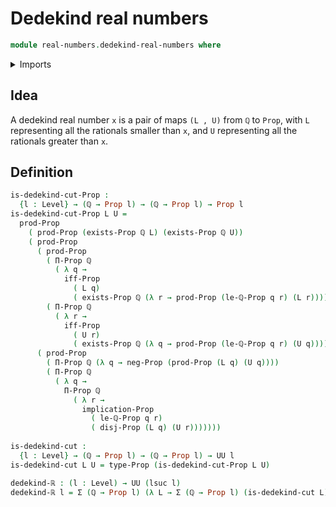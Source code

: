 # Dedekind real numbers

```agda
module real-numbers.dedekind-real-numbers where
```

<details><summary>Imports</summary>

```agda
open import elementary-number-theory.inequality-rational-numbers
open import elementary-number-theory.rational-numbers

open import foundation.cartesian-product-types
open import foundation.coproduct-types
open import foundation.dependent-pair-types
open import foundation.disjunction
open import foundation.existential-quantification
open import foundation.logical-equivalences
open import foundation.negation
open import foundation.propositions
open import foundation.universe-levels
```

</details>

## Idea

A dedekind real number `x` is a pair of maps `(L , U)` from `ℚ` to `Prop`, with
`L` representing all the rationals smaller than `x`, and `U` representing all
the rationals greater than `x`.

## Definition

```agda
is-dedekind-cut-Prop :
  {l : Level} → (ℚ → Prop l) → (ℚ → Prop l) → Prop l
is-dedekind-cut-Prop L U =
  prod-Prop
    ( prod-Prop (exists-Prop ℚ L) (exists-Prop ℚ U))
    ( prod-Prop
      ( prod-Prop
        ( Π-Prop ℚ
          ( λ q →
            iff-Prop
              ( L q)
              ( exists-Prop ℚ (λ r → prod-Prop (le-ℚ-Prop q r) (L r)))))
        ( Π-Prop ℚ
          ( λ r →
            iff-Prop
              ( U r)
              ( exists-Prop ℚ (λ q → prod-Prop (le-ℚ-Prop q r) (U q))))))
      ( prod-Prop
        ( Π-Prop ℚ (λ q → neg-Prop (prod-Prop (L q) (U q))))
        ( Π-Prop ℚ
          ( λ q →
            Π-Prop ℚ
              ( λ r →
                implication-Prop
                  ( le-ℚ-Prop q r)
                  ( disj-Prop (L q) (U r)))))))
                  
is-dedekind-cut :
  {l : Level} → (ℚ → Prop l) → (ℚ → Prop l) → UU l
is-dedekind-cut L U = type-Prop (is-dedekind-cut-Prop L U)

dedekind-ℝ : (l : Level) → UU (lsuc l)
dedekind-ℝ l = Σ (ℚ → Prop l) (λ L → Σ (ℚ → Prop l) (is-dedekind-cut L))
```
